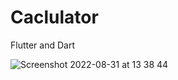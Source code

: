 # Caclulator

Flutter and Dart

![Screenshot 2022-08-31 at 13 38 44](https://user-images.githubusercontent.com/77541683/187670141-6e7f298a-4c01-468b-a14a-b7c4dc7c9e4d.png)
